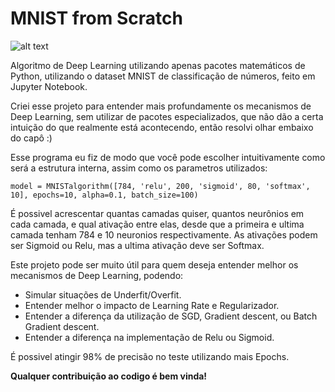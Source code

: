 # MNIST from Scratch

![alt text](https://upload.wikimedia.org/wikipedia/commons/2/27/MnistExamples.png)

Algoritmo de Deep Learning utilizando apenas pacotes matemáticos de Python, utilizando o dataset MNIST de classificação de números, feito em Jupyter Notebook.

Criei esse projeto para entender mais profundamente os mecanismos de Deep Learning, sem utilizar de pacotes especializados, que não dão a certa intuição do que realmente está acontecendo, então resolvi olhar embaixo do capô :)

Esse programa eu fiz de modo que você pode escolher intuitivamente como será a estrutura interna, assim como os parametros utilizados:
```
model = MNISTalgorithm([784, 'relu', 200, 'sigmoid', 80, 'softmax', 10], epochs=10, alpha=0.1, batch_size=100)
```
É possivel acrescentar quantas camadas quiser, quantos neurônios em cada camada, e qual ativação entre elas, desde que a primeira e ultima camada tenham 784 e 10 neuronios respectivamente. As ativações podem ser Sigmoid ou Relu, mas a ultima ativação deve ser Softmax.

Este projeto pode ser muito útil para quem deseja entender melhor os mecanismos de Deep Learning, podendo: 
- Simular situações de Underfit/Overfit.
- Entender melhor o impacto de Learning Rate e Regularizador.
- Entender a diferença da utilização de SGD, Gradient descent, ou Batch Gradient descent.
- Entender a diferença na implementação de Relu ou Sigmoid.

É possivel atingir 98% de precisão no teste utilizando mais Epochs.

**Qualquer contribuição ao codigo é bem vinda!**
